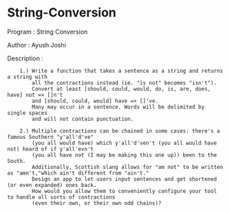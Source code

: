 # String-Conversion

Program : String Conversion

Author : Ayush Joshi

Description : 

        1.) Write a function that takes a sentence as a string and returns a string with 
            all the contractions instead (ie. "is not" becomes "isn't"). 
            Convert at least [should, could, would, do, is, are, does, have] not => []n't
            and [should, could, would] have => []'ve. 
            Many may occur in a sentence. Words will be delimited by single spaces
            and will not contain punctuation.
            
        2.) Multiple contractions can be chained in some cases: there's a famous Southern "y'all'd've"
            (you all would have) which y'all'd'ven't (you all would have not) heard of if y'all'evn't 
            (you all have not (I may be making this one up)) been to the South.
            Additionally, Scottish slang allows for "am not" to be written as "amn't,"which ain't different from "ain't."
            Design an app to let users input sentences and get shortened (or even expanded) ones back.
            How would you allow them to conveniently configure your tool to handle all sorts of contractions
            (even their own, or their own odd chains)?

